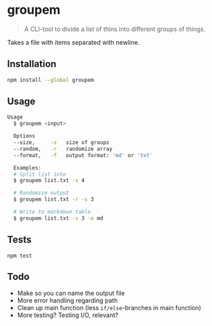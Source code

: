 # groupem

>A CLI-tool to divide a list of thins into different groups of things. 

Takes a file with items separated with newline.

## Installation

```bash
npm install --global groupem
```

## Usage

```bash
Usage
  $ groupem <input>

  Options
  --size,     -s   size of groups
  --random,   -r   randomize array
  --format,   -f   output format: 'md' or 'txt'

  Examples:
  # Split list into
  $ groupem list.txt -s 4

  # Randomize output
  $ groupem list.txt -r -s 3

  # Write to markdown table
  $ groupem list.txt -s 3 -o md
```

## Tests

```
npm test
```

## Todo

* Make so you can name the output file
* More error handling regarding path
* Clean up main function (less `if/else`-branches in main function)
* More testing? Testing I/O, relevant?
